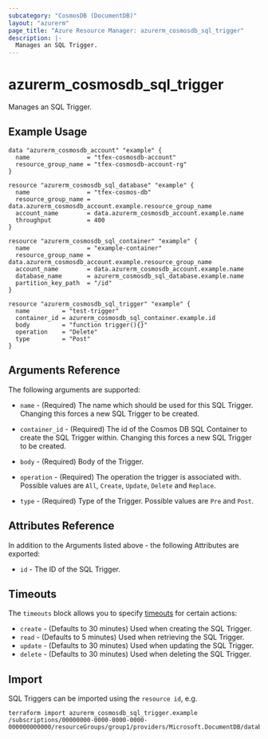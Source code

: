 ```yaml
---
subcategory: "CosmosDB (DocumentDB)"
layout: "azurerm"
page_title: "Azure Resource Manager: azurerm_cosmosdb_sql_trigger"
description: |-
  Manages an SQL Trigger.
---
```


# azurerm_cosmosdb_sql_trigger

Manages an SQL Trigger.

## Example Usage

```hcl
data "azurerm_cosmosdb_account" "example" {
  name                = "tfex-cosmosdb-account"
  resource_group_name = "tfex-cosmosdb-account-rg"
}

resource "azurerm_cosmosdb_sql_database" "example" {
  name                = "tfex-cosmos-db"
  resource_group_name = data.azurerm_cosmosdb_account.example.resource_group_name
  account_name        = data.azurerm_cosmosdb_account.example.name
  throughput          = 400
}

resource "azurerm_cosmosdb_sql_container" "example" {
  name                = "example-container"
  resource_group_name = data.azurerm_cosmosdb_account.example.resource_group_name
  account_name        = data.azurerm_cosmosdb_account.example.name
  database_name       = azurerm_cosmosdb_sql_database.example.name
  partition_key_path  = "/id"
}

resource "azurerm_cosmosdb_sql_trigger" "example" {
  name         = "test-trigger"
  container_id = azurerm_cosmosdb_sql_container.example.id
  body         = "function trigger(){}"
  operation    = "Delete"
  type         = "Post"
}
```

## Arguments Reference

The following arguments are supported:
* `name` - (Required) The name which should be used for this SQL Trigger. Changing this forces a new SQL Trigger to be created.

* `container_id` - (Required) The id of the Cosmos DB SQL Container to create the SQL Trigger within. Changing this forces a new SQL Trigger to be created.

* `body` - (Required) Body of the Trigger.

* `operation` - (Required) The operation the trigger is associated with. Possible values are `All`, `Create`, `Update`, `Delete` and `Replace`.

* `type` - (Required) Type of the Trigger. Possible values are `Pre` and `Post`.

## Attributes Reference

In addition to the Arguments listed above - the following Attributes are exported: 

* `id` - The ID of the SQL Trigger.

## Timeouts

The `timeouts` block allows you to specify [timeouts](https://www.terraform.io/language/resources/syntax#operation-timeouts) for certain actions:

* `create` - (Defaults to 30 minutes) Used when creating the SQL Trigger.
* `read` - (Defaults to 5 minutes) Used when retrieving the SQL Trigger.
* `update` - (Defaults to 30 minutes) Used when updating the SQL Trigger.
* `delete` - (Defaults to 30 minutes) Used when deleting the SQL Trigger.

## Import

SQL Triggers can be imported using the `resource id`, e.g.

```shell
terraform import azurerm_cosmosdb_sql_trigger.example /subscriptions/00000000-0000-0000-0000-000000000000/resourceGroups/group1/providers/Microsoft.DocumentDB/databaseAccounts/account1/sqlDatabases/database1/containers/container1/triggers/trigger1
```
